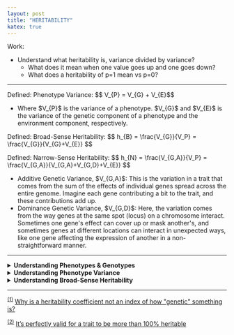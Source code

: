 ```yaml
---
layout: post
title: "HERITABILITY"
katex: true
---
```

Work:
- Understand what heritability is, variance divided by variance?
	- What does it mean when one value goes up and one goes down?
	- What does a heritability of p=1 mean vs p=0?

<hr>

Defined: Phenotype Variance:
\$$ V_{P} = V_{G} + V_{E}\$$
- Where \$V_{P}\$ is the variance of a phenotype. \$V_{G}\$ and \$V_{E}\$ is the variance of the genetic component of a phenotype and the environment component, respectively.

Defined: Broad-Sense Heritability:
\$$ h_{B} = \frac{V_{G}}{V_P} = \frac{V_{G}}{V_{G}+V_{E}} \$$

Defined: Narrow-Sense Heritability:
\$$ h_{N} = \frac{V_{G,A}}{V_P} = \frac{V_{G,A}}{V_{G,A}+V_{G,D}+V_{E}} \$$
- Additive Genetic Variance, \$V_{G,A}\$: This is the variation in a trait that comes from the sum of the effects of individual genes spread across the entire genome. Imagine each gene contributing a bit to the trait, and these contributions add up.
- Dominance Genetic Variance, \$V_{G,D}\$: Here, the variation comes from the way genes at the same spot (locus) on a chromosome interact. Sometimes one gene's effect can cover up or mask another's, and sometimes genes at different locations can interact in unexpected ways, like one gene affecting the expression of another in a non-straightforward manner.

<hr>

<details class="collapse-box"><summary class="collapse-box-title"><b>Understanding Phenotypes & Genotypes</b></summary><div markdown="1"><hr>
- Genotype = Genetics
- Phenotype = Environment(Genotype), where Environment() is a function that acts on Genotype.
  - Definition 1, "The phenotype is the consequence of the genotype on the world. In brief, a phenotypic trait is any trait that an individual is made of!"<sup id="s1"><a href="#s1">(1)</a></sup>
  - Definition 2: "... what actually happens, including all genetic or environmental causes. The phenotypic length of your foot is, thrillingly, the actual length of your foot."<sup id="s2"><a href="#s2">(2)</a></sup>
  - Example 1: You are born with two arms and then you get mauled by a bear. Now you have 1 arm. So your phenotype of the number of arms you have is 1. The environment acts on the number of arms.
  - Example 2: If you have black hair and then you dye your hair blue. Now you have a hair color phenotype of the dyed hair color, or a hair color phenotype of blue.


<hr><p class="collapse-box-p">END</p></div></details>

<details class="collapse-box"><summary class="collapse-box-title"><b>Understanding Phenotype Variance</b></summary><div markdown="1"><hr>

- Before talking about a phenotype's variance we must understand what variance is first. Variance is a measure of dispersion. In the world we can measure and categorize things. 
  - If you only have brown and blue eyes than the variance is minimal because the different can only be brown or blue. If we can now dye our eye colors or wear colored contact lenses then when we measure the eye colors of people it will be a spectrum, instead of binary. This would increase the variance.
  - Think of high variance as a shotgun and low variance as a sniper. When we shoot a shotgun the pellets go everywhere, the "dispersion" is high. When we shoot a sniper the disperion is almost 0.
- So when we talk about a phenotype's variance we are talking about how much "dispersion" a trait has.
- In this case a phenotype's variance is made up of two components, genetic and environment. Further we can sub-divide a phenotype's variance depending on genetics into genetic additive variance and genetic dominance variance.
  - "The additive genetic variance is the genetic variance that is due to additive interaction between alleles. The dominance of genetic variance is due to non-additive interactions between allele."<sup id="s1"><a href="#s1">(1)</a></sup>

<hr><p class="collapse-box-p">END</p></div></details>

<details class="collapse-box"><summary class="collapse-box-title"><b>Understanding Broad-Sense Heritability</b></summary><div markdown="1"><hr>

- We are given the equation for heritability which is:
\$$ h_{B} = \frac{V_{G}}{V_P} = \frac{V_{G}}{V_{G}+V_{E}} \$$
- We must understand that the denominator \$V_{P}\$  is the total. Remember that \$ V_{P} = V_{G} + V_{E}\$, so when we divide \$V_{G}\$ by \$V_{P}\$ we are getting a number between [0,1].
- In this case their are two variables that vary \$V_{G}\$ and \$V_{E}\$. Let us look at a table:

<table style="background:transparent;">
	<tr>
    	<th>Case</th>
    	<th markdown="1">\$V_{G}\$</th>
    	<th markdown="1">\$V_{E}\$ </th>
    	<th markdown="1">\$ V_{P} = V_{G} + V_{E}\$ </th>
    	<th markdown="1">\$ h_{B} = \frac{V_{G}}{V_{G} + V_{E}} \$</th>
  	</tr>
  	<tr>
    	<td>1</td>
    	<td>0</td>
    	<td>0</td>
    	<td>0</td>
    	<td>undefined</td>
  	</tr>
  	<tr>
    	<td>2</td>
    	<td>0</td>
    	<td>1</td>
    	<td>1</td>
    	<td>0%</td>
  	</tr>
  	<tr>
    	<td>3</td>
    	<td>0</td>
    	<td>0</td>
    	<td>1</td>
    	<td>100%</td>
  	</tr>
  	<tr>
    	<td>4</td>
    	<td>1</td>
    	<td>1</td>
    	<td>2</td>
    	<td>50%</td>
  	</tr>
</table> 

- Please note that varriance can be any positive real number, it does not need to be in the range of [0,1]. The table above is just an example.
- [Case 2] talks about a situation in which there is no genetic variation. The phenotype is expressed all in the environment. A case where genetic variation will be 0 is if in the sample of humans we get that genotype is the same.
  - For example if all humans were exactly 6ft. The variance would be 0, since there is no dispersion(think of shotgun vs. sniper example).
  - Another example is that we all have two arms.
  - This means that the only phenotypic variation is in environment. Like if you got mauled by a bear and you lost one arm.
- In [Case 3], it is the opposite of [Case 2]. We have no environmental variance. An example of this would be if every baby(in this case they differ genetically) is given the same environment. Meaning they get the same meals they get the same nutrition, exercise, they do everything the same (very scary I know). All of their phenotype differences are then influenced by their genetics. So let us say we had control like we said above. And then we measured their heights. The difference then must be their genetics. Since we controlled for environment perfectly.
- In [Case 4], there is a balance of genetic variance and environmental variance. We say that 50% of variation is due to genetics. So if we chose weight as the phenotype 50% of the variation is due to genetics and the other 50% is due to environment.
- Note in [Case 1], everyone must be a clone (no genetic variation) and everyone must be controlled environmentally.


<hr><p class="collapse-box-p">END</p></div></details>


<hr>

<sup id="s1"><a href="#s1">(1)</a></sup>
[Why is a heritability coefficient not an index of how "genetic" something is?](https://biology.stackexchange.com/questions/42273/why-is-a-heritability-coefficient-not-an-index-of-how-genetic-something-is)

<sup id="s2"><a href="#s2">(2)</a></sup>
[It’s perfectly valid for a trait to be more than 100% heritable](https://dynomight.net/heritability/)

[jekyll-docs]: http://jekyllrb.com/docs/home
[jekyll-gh]:   https://github.com/jekyll/jekyll
[jekyll-talk]: https://talk.jekyllrb.com/
